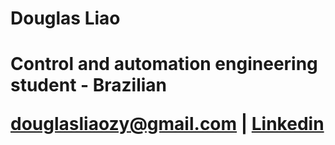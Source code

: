 <h1>Douglas Liao<h1>

Control and automation engineering student - Brazilian

douglasliaozy@gmail.com | <a href="https://www.linkedin.com/in/douglas-liao-a90965117/">Linkedin</a>
